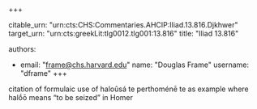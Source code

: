 +++


citable_urn: "urn:cts:CHS:Commentaries.AHCIP:Iliad.13.816.Djkhwer"
target_urn: "urn:cts:greekLit:tlg0012.tlg001:13.816"
title: "Iliad 13.816"

authors:
- email: "frame@chs.harvard.edu"
  name: "Douglas Frame"
  username: "dframe"
+++

<p>citation of formulaic use of haloûsá te perthoménē te as example where halṓō means “to be seized” in Homer</p>